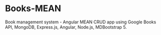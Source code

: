 # Books-MEAN
Book management system - Angular MEAN CRUD app using Google Books API, MongoDB, Express.js, Angular, Node.js, MDBootstrap 5.
